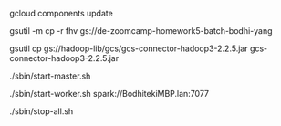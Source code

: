 gcloud components update

gsutil -m cp -r fhv gs://de-zoomcamp-homework5-batch-bodhi-yang 

gsutil cp gs://hadoop-lib/gcs/gcs-connector-hadoop3-2.2.5.jar gcs-connector-hadoop3-2.2.5.jar  


./sbin/start-master.sh


./sbin/start-worker.sh spark://BodhitekiMBP.lan:7077

./sbin/stop-all.sh
